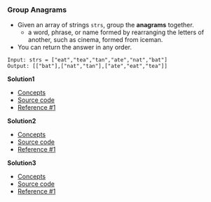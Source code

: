 ### Group Anagrams
- Given an array of strings `strs`, group the **anagrams** together. 
    - a word, phrase, or name formed by rearranging the letters of another, such as cinema, formed from iceman.
- You can return the answer in any order.
```
Input: strs = ["eat","tea","tan","ate","nat","bat"]
Output: [["bat"],["nat","tan"],["ate","eat","tea"]]
```

**Solution1**
- [Concepts](images/)
- [Source code](source/)
- [Reference #1]()

**Solution2**
- [Concepts](images/)
- [Source code](source/)
- [Reference #1]()

**Solution3**
- [Concepts](images/)
- [Source code](source/)
- [Reference #1]()
